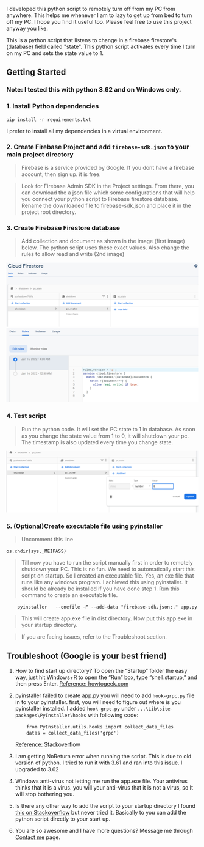 I developed this python script to remotely turn off from my PC from anywhere. This helps me whenever I am to lazy to get up from bed to turn off my PC. I hope you find it useful too. Please feel free to use this project anyway you like.

This is a python script that listens to change in a firebase firestore's (database) field called "state". This python script activates every time I turn on my PC and sets the state value to 1.

## Getting Started

### Note: I tested this with python 3.62 and on Windows only.

### 1. Install Python dependencies

    pip install -r requirements.txt

I prefer to install all my dependencies in a virtual environment.

### 2. Create Firebase Project and add `firebase-sdk.json` to your main project directory

> Firebase is a service provided by Google. If you dont have a firebase account, then sign up. it is free.

> Look for Firebase Admin SDK in the Project settings. From there, you can download the a json file which some configurations that will help you connect your python script to Firebase firestore database. Rename the downloaded file to firebase-sdk.json and place it in the project root directory.

### 3. Create Firebase Firestore database

> Add collection and document as shown in the image (first image) below. The python script uses these exact values. Also change the rules to allow read and write (2nd image)

![pc_state](images/image1.PNG)
![rules](images/image3.PNG)

### 4. Test script

> Run the python code. It will set the PC state to 1 in database. As soon as you change the state value from 1 to 0, it will shutdown your pc. The timestamp is also updated every time you change state.

![pc_state](images/image2.PNG)

### 5. (Optional)Create executable file using pyinstaller

> Uncomment this line

    os.chdir(sys._MEIPASS)

> Till now you have to run the script manually first in order to remotely shutdown your PC. This is no fun. We need to automatically start this script on startup. So I created an executable file. Yes, an exe file that runs like any windows program. I achieved this using pyinstaller. It should be already be installed if you have done step 1. Run this command to create an executable file.

        pyinstaller   --onefile -F --add-data "firebase-sdk.json;." app.py

> This will create app.exe file in dist directory. Now put this app.exe in your startup directory.

> If you are facing issues, refer to the Troubleshoot section.

## Troubleshoot (Google is your best friend)

1. How to find start up directory?
   To open the “Startup” folder the easy way, just hit Windows+R to open the “Run” box, type “shell:startup,” and then press Enter.
   [Reference: howtogeek.com](https://www.howtogeek.com/208224/how-to-add-programs-files-and-folders-to-system-startup-in-windows-8.1/#:~:text=To%20open%20the%20%E2%80%9CStartup%E2%80%9D%20folder%20the%20easy%20way%2C%20just,to%20the%20%E2%80%9CStartup%E2%80%9D%20folder.)

2. pyinstaller failed to create app.py
   you will need to add `hook-grpc.py` file in to your pyinstaller. first, you will need to figure out where is you pyinstaller installed. I added `hook-grpc.py` under `...\Lib\site-packages\PyInstaller\hooks` with following code:

   ```
       from PyInstaller.utils.hooks import collect_data_files
       datas = collect_data_files('grpc')

   ```

   [Reference: Stackoverflow](https://stackoverflow.com/questions/51745571/exception-in-grpc-when-trying-to-execute-google-cloud-api?rq=1)

3. I am getting NoReturn error when running the script.
   This is due to old version of python. I tried to run it with 3.61 and ran into this issue. I upgraded to 3.62

4. Windows anti-virus not letting me run the app.exe file.
   Your antivirus thinks that it is a virus. you will your anti-virus that it is not a virus, so It will stop bothering you.

5. Is there any other way to add the script to your startup directory
   I found [this on Stackoverflow](https://stackoverflow.com/questions/4438020/how-to-start-a-python-file-while-windows-starts) but never tried it. Basically to you can add the python script directly to your start up.

6. You are so awesome and I have more questions?
   Message me through [Contact me](https://shapaplay.com/contact.html) page.
